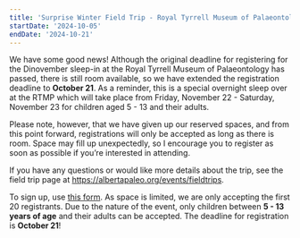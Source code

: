 ```yaml
---
title: 'Surprise Winter Field Trip - Royal Tyrrell Museum of Palaeontology Sleep-In! - Deadline Extension'
startDate: '2024-10-05'
endDate: '2024-10-21'
---
```


We have some good news! Although the original deadline for registering
for the Dinovember sleep-in at the Royal Tyrrell Museum of Palaeontology
has passed, there is still room available, so we have extended the
registration deadline to **October 21**. As a reminder, this is a special
overnight sleep over at the RTMP which will take place from Friday,
November 22 - Saturday, November 23 for children aged 5 - 13 and their
adults.

Please note, however, that we have given up our reserved spaces, and
from this point forward, registrations will only be accepted as long as
there is room. Space may fill up unexpectedly, so I encourage you to
register as soon as possible if you’re interested in attending.

If you have any questions or would like more details about the trip,
see the field trip page at https://albertapaleo.org/events/fieldtrips.

To sign up, use [this form](</fieldTrips/2024/rtmp-sleepin/RTMP - Field Trip Sign Up - Deadline Extended.pdf>). As space is limited, we are only accepting the first 20 registrants. Due to the nature of the event, only children between **5 - 13 years of age** and their adults can be accepted. The deadline for registration is **October 21**!</p>
